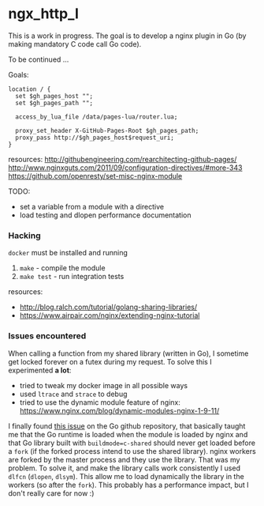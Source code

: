 # ngx_http_l

This is a work in progress. The goal is to develop a nginx plugin in Go (by making mandatory C code call Go code).

To be continued ...

Goals:

````
location / {
  set $gh_pages_host "";
  set $gh_pages_path "";

  access_by_lua_file /data/pages-lua/router.lua;

  proxy_set_header X-GitHub-Pages-Root $gh_pages_path;
  proxy_pass http://$gh_pages_host$request_uri;
}
````

resources: 
http://githubengineering.com/rearchitecting-github-pages/
http://www.nginxguts.com/2011/09/configuration-directives/#more-343
https://github.com/openresty/set-misc-nginx-module

TODO:
- set a variable from a module with a directive
- load testing and dlopen performance documentation


### Hacking

`docker` must be installed and running

1. `make` - compile the module
2. `make test` - run integration tests

resources:
- http://blog.ralch.com/tutorial/golang-sharing-libraries/
- https://www.airpair.com/nginx/extending-nginx-tutorial

### Issues encountered

When calling a function from my shared library (written in Go), I sometime get locked forever on a futex during my request. To solve this I experimented **a lot**:
- tried to tweak my docker image in all possible ways
- used `ltrace` and `strace` to debug
- tried to use the dynamic module feature of nginx: https://www.nginx.com/blog/dynamic-modules-nginx-1-9-11/

I finally found [this issue](https://github.com/golang/go/issues/12873) on the Go github repository, that basically taught me that the Go runtime is loaded when the module is loaded by nginx and that Go library built with `buildmode=c-shared` should never get loaded before a `fork` (if the forked process intend to use the shared library). nginx workers are forked by the master process and they use the library. That was my problem. To solve it, and make the library calls work consistently I used `dlfcn` (`dlopen`, `dlsym`). This allow me to load dynamically the library in the workers (so after the `fork`). This probably has a performance impact, but I don't really care for now :)
